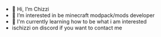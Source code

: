 - 👋 Hi, I’m Chizzi
- 👀 I’m interested in be minecraft modpack/mods developer
- 🌱 I'm currently learning how to be what i am interested
- ischizzi on discord if you want to contact me
